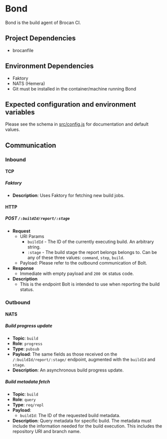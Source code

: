 # Bond

Bond is the build agent of Brocan CI.

## Project Dependencies

  * brocanfile

## Environment Dependencies

  * Faktory
  * NATS (Hemera)
  * Git must be installed in the container/machine running Bond

## Expected configuration and environment variables

Please see the schema in [src/config.js](src/config.js) for documentation and default values.

## Communication

### Inbound

#### TCP

##### Faktory

  * **Description**: Uses Faktory for fetching new build jobs.

#### HTTP 

##### **POST** `/:buildId/report/:stage`

  * **Request**
    * URI Params
      * `buildId` - The ID of the currently executing build. An arbitrary string.
      * `:stage` - The build stage the report belongs belongs to. Can be any of these three values: `command`, `step`, `build`.
    * Payload: Please refer to the outbound communication of Bolt.
  * **Response**
    * Immediate with empty payload and `200 OK` status code.
  * **Description**
    * This is the endpoint Bolt is intended to use when reporting the build status.

### Outbound

#### NATS

##### Build progress update

  * **Topic**: `build`
  * **Role**: `progress`
  * **Type**: `pubsub`
  * **Payload**: The same fields as those received on the `/:buildId/report/:stage/` endpoint, augmented with the `buildId` and `stage`.
  * **Description**: An asynchronous build progress update.

##### Build metadata fetch

  * **Topic**: `build`
  * **Role**: `query`
  * **Type**: `req/repl`
  * **Payload**:
    * `buildId`: The ID of the requested build metadata.
  * **Description**: Query metadata for specific build. The metadata must include the information needed for the build execution. This includes the repository URI and branch name.
